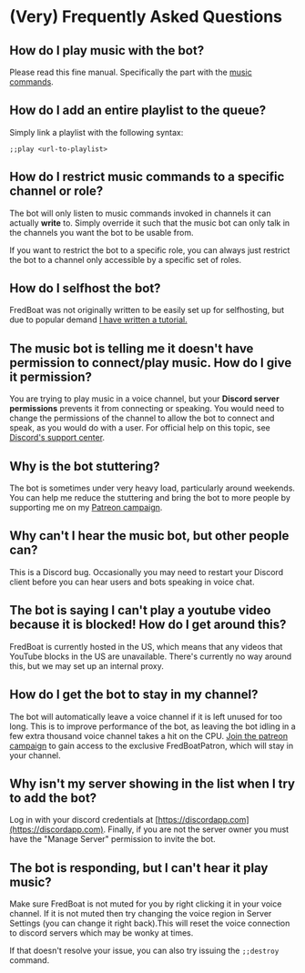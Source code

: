 # (Very) Frequently Asked Questions

## How do I play music with the bot?
Please read this fine manual. Specifically the part with the [music commands](https://fredboat.com/docs/index#music-commands).

## How do I add an entire playlist to the queue?
Simply link a playlist with the following syntax:

```
;;play <url-to-playlist>
```

## How do I restrict music commands to a specific channel or role?
The bot will only listen to music commands invoked in channels it can actually **write** to. Simply override it such that the music bot can only talk in the channels you want the bot to be usable from.

If you want to restrict the bot to a specific role, you can always just restrict the bot to a channel only accessible by a specific set of roles.

## How do I selfhost the bot?
FredBoat was not originally written to be easily set up for selfhosting, but due to popular demand [I have written a tutorial.](http://fredboat.com/docs/selfhosting)

## The music bot is telling me it doesn't have permission to connect/play music. How do I give it permission?
You are trying to play music in a voice channel, but your __Discord server permissions__ prevents it from connecting or speaking. You would need to change the permissions of the channel to allow the bot to connect and speak, as you would do with a user. For official help on this topic, see [Discord's support center](https://support.discordapp.com/hc/en-us/articles/206029707).

## Why is the bot stuttering?
The bot is sometimes under very heavy load, particularly around weekends. You can help me reduce the stuttering and bring the bot to more people by supporting me on my [Patreon campaign](https://www.patreon.com/fredboat).

## Why can't I hear the music bot, but other people can?
This is a Discord bug. Occasionally you may need to restart your Discord client before you can hear users and bots speaking in voice chat.

## The bot is saying I can't play a youtube video because it is blocked! How do I get around this?
FredBoat is currently hosted in the US, which means that any videos that YouTube blocks in the US are unavailable. There's currently no way around this, but we may set up an internal proxy.

## How do I get the bot to stay in my channel?
The bot will automatically leave a voice channel if it is left unused for too long. This is to improve performance of the bot, as leaving the bot idling in a few extra thousand voice channel takes a hit on the CPU. [Join the patreon campaign](https://fredboat.com/docs/donate) to gain access to the exclusive FredBoatPatron, which will stay in your channel.

## Why isn't my server showing in the list when I try to add the bot?
Log in with your discord credentials at [https://discordapp.com](https://discordapp.com). Finally, if you are not the server owner you must have the "Manage Server" permission to invite the bot.

## The bot is responding, but I can't hear it play music?
Make sure FredBoat is not muted for you by right clicking it in your voice channel. If it is not muted then try changing the voice region in Server Settings (you can change it right back).This will reset the voice connection to discord servers which may be wonky at times.

If that doesn't resolve your issue, you can also try issuing the `;;destroy` command.
